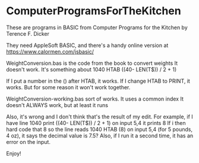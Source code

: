 # ComputerProgramsForTheKitchen

These are programs in BASIC from Computer Programs for the Kitchen 
by Terence F. Dicker

They need AppleSoft BASIC, and there's a handy online version at
https://www.calormen.com/jsbasic/


WeightConversion.bas is the code from the book to convert weights
It doesn't work. It's something about 
1040 HTAB ((40- LEN(T$)) / 2 + 1)

If I put a number in the () after HTAB, it works. If I change HTAB to
PRINT, it works. But for some reason it won't work together.



WeightConversion-working.bas sort of works. It uses a common index
It doesn't ALWAYS work, but at least it runs

Also, it's wrong and I don't think that's the result of my edit. For example,
if I have line 1040 print ((40- LEN(T$)) / 2 + 1)
on input 5,4
it prints 8
If i then hard code that 8 so the line reads
1040 HTAB (8)
on input 5,4 (for 5 pounds, 4 oz), it says the decimal value is 7.5?
Also, if I run it a second time, it has an error on the input.

Enjoy!
